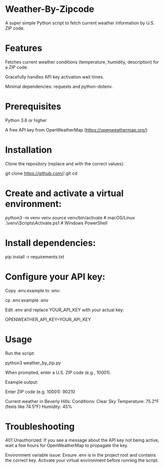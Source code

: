# Weather-By-Zipcode
A super simple Python script to fetch current weather information by U.S. ZIP code.

# Features

Fetches current weather conditions (temperature, humidity, description) for a ZIP code.

Gracefully handles API key activation wait times.

Minimal dependencies: requests and python-dotenv.

# Prerequisites

Python 3.8 or higher

A free API key from OpenWeatherMap (https://openweathermap.org/)

# Installation

Clone the repository (replace <username> and <repo> with the correct values):

git clone https://github.com/<username>/<repo>.git
cd <repo>

# Create and activate a virtual environment:

python3 -m venv venv
source venv/bin/activate    # macOS/Linux
.\venv\Scripts\Activate.ps1  # Windows PowerShell

# Install dependencies:

pip install -r requirements.txt

# Configure your API key:

Copy .env.example to .env:

cp .env.example .env

Edit .env and replace YOUR_API_KEY with your actual key:

OPENWEATHER_API_KEY=YOUR_API_KEY

# Usage

Run the script:

python3 weather_by_zip.py

When prompted, enter a U.S. ZIP code (e.g., 10001).

Example output:

Enter ZIP code (e.g. 10001): 90210

Current weather in Beverly Hills:
  Conditions: Clear Sky
  Temperature: 75.2°F (feels like 74.5°F)
  Humidity: 45%

# Troubleshooting

401 Unauthorized: If you see a message about the API key not being active, wait a few hours for OpenWeatherMap to propagate the key.

Environment variable issue: Ensure .env is in the project root and contains the correct key. Activate your virtual environment before running the script.

